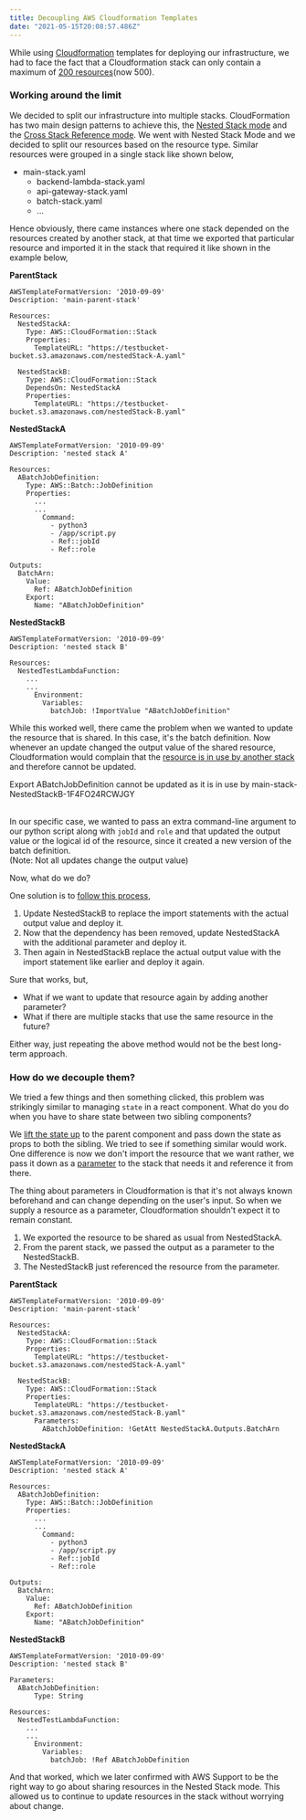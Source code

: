 ```yaml
---
title: Decoupling AWS Cloudformation Templates
date: "2021-05-15T20:08:57.486Z"
---
```


While using [Cloudformation](https://aws.amazon.com/cloudformation/) templates for deploying our infrastructure, we had to face the fact that a Cloudformation stack can only contain a maximum of [200 resources](https://docs.aws.amazon.com/AWSCloudFormation/latest/UserGuide/cloudformation-limits.html)(now 500).

### Working around the limit

We decided to split our infrastructure into multiple stacks. CloudFormation has two main design patterns to achieve this, the [Nested Stack mode](https://docs.aws.amazon.com/AWSCloudFormation/latest/UserGuide/aws-properties-stack.html) and the [Cross Stack Reference mode](https://docs.aws.amazon.com/AWSCloudFormation/latest/UserGuide/walkthrough-crossstackref.html). We went with Nested Stack Mode and we decided to split our resources based on the resource type. Similar resources were grouped in a single stack like shown below, </br>

- main-stack.yaml
  - backend-lambda-stack.yaml
  - api-gateway-stack.yaml
  - batch-stack.yaml
  - ...

Hence obviously, there came instances where one stack depended on the resources created by another stack, at that time we exported that particular resource and imported it in the stack that required it like shown in the example below,

**ParentStack**
```
AWSTemplateFormatVersion: '2010-09-09'
Description: 'main-parent-stack'

Resources:
  NestedStackA:
    Type: AWS::CloudFormation::Stack
    Properties:
      TemplateURL: "https://testbucket-bucket.s3.amazonaws.com/nestedStack-A.yaml"

  NestedStackB:
    Type: AWS::CloudFormation::Stack
    DependsOn: NestedStackA
    Properties:
      TemplateURL: "https://testbucket-bucket.s3.amazonaws.com/nestedStack-B.yaml"
```

**NestedStackA**

```
AWSTemplateFormatVersion: '2010-09-09'
Description: 'nested stack A'

Resources:
  ABatchJobDefinition:
    Type: AWS::Batch::JobDefinition
    Properties:
      ...
      ...
        Command:
          - python3
          - /app/script.py
          - Ref::jobId
          - Ref::role

Outputs:
  BatchArn:
    Value:
      Ref: ABatchJobDefinition
    Export:
      Name: "ABatchJobDefinition"
```

**NestedStackB**

```
AWSTemplateFormatVersion: '2010-09-09'
Description: 'nested stack B'

Resources:
  NestedTestLambdaFunction:
    ...
    ...
      Environment:
        Variables:
          batchJob: !ImportValue "ABatchJobDefinition"
```

While this worked well, there came the problem when we wanted to update the resource that is shared. In this case, it's the batch definition. Now whenever an update changed the output value of the shared resource, Cloudformation would complain that the [resource is in use by another stack](https://docs.aws.amazon.com/AWSCloudFormation/latest/UserGuide/using-cfn-stack-exports.html) and therefore cannot be updated.

<div class="error-box">
  Export ABatchJobDefinition cannot be updated as it is in use by main-stack-NestedStackB-1F4FO24RCWJGY
</div>
</br>

In our specific case, we wanted to pass an extra command-line argument to our python script along with `jobId` and `role` and that updated the output value or the logical id of the resource, since it created a new version of the batch definition. </br>
(Note: Not all updates change the output value)


Now, what do we do? </br>

One solution is to [follow this process](https://aws.amazon.com/premiumsupport/knowledge-center/cloudformation-stack-export-name-error/),
  1. Update NestedStackB to replace the import statements with the actual output value and deploy it.
  2. Now that the dependency has been removed, update NestedStackA with the additional parameter and deploy it.
  3. Then again in NestedStackB replace the actual output value with the import statement like earlier and deploy it again.

Sure that works, but,
- What if we want to update that resource again by adding another parameter? </br>
- What if there are multiple stacks that use the same resource in the future? </br>

Either way, just repeating the above method would not be the best long-term approach.

### How do we decouple them?

We tried a few things and then something clicked, this problem was strikingly similar to managing `state` in a react component. What do you do when you have to share state between two sibling components?

We [lift the state up](https://reactjs.org/docs/lifting-state-up.html) to the parent component and pass down the state as props to both the sibling. We tried to see if something similar would work. One difference is now we don't import the resource that we want rather, we pass it down as a [parameter](https://docs.aws.amazon.com/AWSCloudFormation/latest/UserGuide/parameters-section-structure.html) to the stack that needs it and reference it from there.

The thing about parameters in Cloudformation is that it's not always known beforehand and can change depending on the user's input. So when we supply a resource as a parameter, Cloudformation shouldn't expect it to remain constant.

1) We exported the resource to be shared as usual from NestedStackA.
2) From the parent stack, we passed the output as a parameter to the NestedStackB.
3) The NestedStackB just referenced the resource from the parameter.

**ParentStack**
```
AWSTemplateFormatVersion: '2010-09-09'
Description: 'main-parent-stack'

Resources:
  NestedStackA:
    Type: AWS::CloudFormation::Stack
    Properties:
      TemplateURL: "https://testbucket-bucket.s3.amazonaws.com/nestedStack-A.yaml"

  NestedStackB:
    Type: AWS::CloudFormation::Stack
    Properties:
      TemplateURL: "https://testbucket-bucket.s3.amazonaws.com/nestedStack-B.yaml"
      Parameters:
        ABatchJobDefinition: !GetAtt NestedStackA.Outputs.BatchArn
```

**NestedStackA**

```
AWSTemplateFormatVersion: '2010-09-09'
Description: 'nested stack A'

Resources:
  ABatchJobDefinition:
    Type: AWS::Batch::JobDefinition
    Properties:
      ...
      ...
        Command:
          - python3
          - /app/script.py
          - Ref::jobId
          - Ref::role

Outputs:
  BatchArn:
    Value:
      Ref: ABatchJobDefinition
    Export:
      Name: "ABatchJobDefinition"
```

**NestedStackB**

```
AWSTemplateFormatVersion: '2010-09-09'
Description: 'nested stack B'

Parameters:
  ABatchJobDefinition:
      Type: String

Resources:
  NestedTestLambdaFunction:
    ...
    ...
      Environment:
        Variables:
          batchJob: !Ref ABatchJobDefinition
```

And that worked, which we later confirmed with AWS Support to be the right way to go about sharing resources in the Nested Stack mode. This allowed us to continue to update resources in the stack without worrying about change.